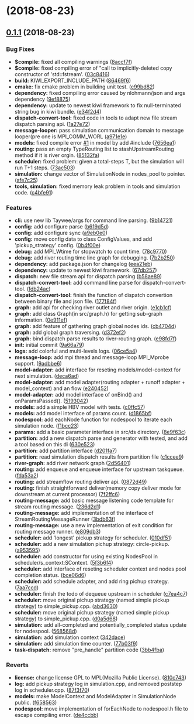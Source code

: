 <a name=""></a>
# [](https://git.gensh.me/HPCer/hydrology/pnohs/compare/v0.1.1...v) (2018-08-23)



<a name="0.1.1"></a>
## [0.1.1](https://git.gensh.me/HPCer/hydrology/pnohs/compare/v0.1.0...v0.1.1) (2018-08-23)


### Bug Fixes

* **$compile:** fixed all compiling warnings ([8accf7f](https://git.gensh.me/HPCer/hydrology/pnohs/commits/8accf7f))
* **$compile:** fixed compiling error of "call to implicitly-deleted copy constructor of 'std::fstream'. ([03c8416](https://git.gensh.me/HPCer/hydrology/pnohs/commits/03c8416))
* **build:** KIWI_EXPORT_INCLUDE_PATH ([86469f6](https://git.gensh.me/HPCer/hydrology/pnohs/commits/86469f6))
* **cmake:** fix cmake problem in building unit test. ([c99bd82](https://git.gensh.me/HPCer/hydrology/pnohs/commits/c99bd82))
* **dependency:** fixed compiling error caused by nlohmann/json and args dependency ([9ef8875](https://git.gensh.me/HPCer/hydrology/pnohs/commits/9ef8875))
* **dependency:** update to newest kiwi framework to fix null-terminated string bug in kiwi bundle. ([e34f2d4](https://git.gensh.me/HPCer/hydrology/pnohs/commits/e34f2d4))
* **dispatch-convert-tool:** fixed code in tools to adapt new file stream dispatch parsing api. ([1a27e72](https://git.gensh.me/HPCer/hydrology/pnohs/commits/1a27e72))
* **message-looper:** pass simulation communication domain to message looper(pre one is MPI_COMM_WORL ([a971e1e](https://git.gensh.me/HPCer/hydrology/pnohs/commits/a971e1e))
* **models:** fixed compile error [#1](https://git.gensh.me/HPCer/hydrology/pnohs/issues/1) in model by add #include <typeinfo> ([7656ea1](https://git.gensh.me/HPCer/hydrology/pnohs/commits/7656ea1))
* **routing:** pass an empty TypeRouting list to stashUpstreamRouting method if it is river orgin. ([85132fa](https://git.gensh.me/HPCer/hydrology/pnohs/commits/85132fa))
* **scheduler:** fixed problem: given a total-steps T, but the simulation will run T+1 steps. ([73ac503](https://git.gensh.me/HPCer/hydrology/pnohs/commits/73ac503))
* **simulation:** change vector of SimulationNode in nodes_pool to pointer. ([afe7c25](https://git.gensh.me/HPCer/hydrology/pnohs/commits/afe7c25))
* **tools, simulation:** fixed memory leak problem in tools and simulation code. ([c4bfe91](https://git.gensh.me/HPCer/hydrology/pnohs/commits/c4bfe91))


### Features

* **cli:** use new lib Taywee/args for command line parsing. ([9b14721](https://git.gensh.me/HPCer/hydrology/pnohs/commits/9b14721))
* **config:** add configure parse ([b619d5d](https://git.gensh.me/HPCer/hydrology/pnohs/commits/b619d5d))
* **config:** add configure sync ([a9eb0e0](https://git.gensh.me/HPCer/hydrology/pnohs/commits/a9eb0e0))
* **config:** move config data to class ConfigValues, and add 'pickup_strategy' config. ([0b4f00e](https://git.gensh.me/HPCer/hydrology/pnohs/commits/0b4f00e))
* **debug:** add MPI_Wtime for stopwatch to count time. ([78c9770](https://git.gensh.me/HPCer/hydrology/pnohs/commits/78c9770))
* **debug:** add river routing time line graph for debugging. ([7b2b250](https://git.gensh.me/HPCer/hydrology/pnohs/commits/7b2b250))
* **dependency:** add package.json for changelog ([eea21eb](https://git.gensh.me/HPCer/hydrology/pnohs/commits/eea21eb))
* **dependency:** update to newest kiwi framework. ([67db257](https://git.gensh.me/HPCer/hydrology/pnohs/commits/67db257))
* **dispatch:** new file stream api for dispatch parsing ([b58ae89](https://git.gensh.me/HPCer/hydrology/pnohs/commits/b58ae89))
* **dispatch-convert-tool:** add command line parse for dispatch-convert-tool. ([fdb24ac](https://git.gensh.me/HPCer/hydrology/pnohs/commits/fdb24ac))
* **dispatch-convert-tool:** finish the function of dispatch convertion between binary file and json file. ([177f84f](https://git.gensh.me/HPCer/hydrology/pnohs/commits/177f84f))
* **graph:** add api for checking river outlet and river origin. ([e1cb1cf](https://git.gensh.me/HPCer/hydrology/pnohs/commits/e1cb1cf))
* **graph:** add class Graph(in src/graph.h) for getting sub-graph information. ([0e911ef](https://git.gensh.me/HPCer/hydrology/pnohs/commits/0e911ef))
* **graph:** add feature of gathering graph global nodes ids. ([cb4704d](https://git.gensh.me/HPCer/hydrology/pnohs/commits/cb4704d))
* **graph:** add global graph traversing. ([d372ef2](https://git.gensh.me/HPCer/hydrology/pnohs/commits/d372ef2))
* **graph:** bind dispatch parse results to river-routing graph. ([e98fd7f](https://git.gensh.me/HPCer/hydrology/pnohs/commits/e98fd7f))
* **init:** initial commit ([9a66a79](https://git.gensh.me/HPCer/hydrology/pnohs/commits/9a66a79))
* **logs:** add colorful and multi-levels logs. ([06ce5a4](https://git.gensh.me/HPCer/hydrology/pnohs/commits/06ce5a4))
* **message-loop:** add mpi thread and message-loop MPI_Mprobe support. ([9adbbe6](https://git.gensh.me/HPCer/hydrology/pnohs/commits/9adbbe6))
* **model-adapter:** add interface for reseting models/model-context for next simulation. ([deca6ad](https://git.gensh.me/HPCer/hydrology/pnohs/commits/deca6ad))
* **model-adapter:** add model adapter(routing adapter + runoff adapter + model_context) and an flow ([e240452](https://git.gensh.me/HPCer/hydrology/pnohs/commits/e240452))
* **model-adapter:** add model interface of onBind() and onParamsPassed(). ([5193042](https://git.gensh.me/HPCer/hydrology/pnohs/commits/5193042))
* **models:** add a simple HBV model with tests. ([c0ffc57](https://git.gensh.me/HPCer/hydrology/pnohs/commits/c0ffc57))
* **models:** add model interface of params count. ([d1865bf](https://git.gensh.me/HPCer/hydrology/pnohs/commits/d1865bf))
* **nodespool:** add eachNode function for nodespool to iterate each simulation node. ([f1bcc23](https://git.gensh.me/HPCer/hydrology/pnohs/commits/f1bcc23))
* **params:** add a basic parameter interface in src/ds directory. ([8e9f63c](https://git.gensh.me/HPCer/hydrology/pnohs/commits/8e9f63c))
* **partition:** add a new dispatch parse and generator with tested, and add a tool based on this di ([630e523](https://git.gensh.me/HPCer/hydrology/pnohs/commits/630e523))
* **partition:** add partition interface ([d201fa7](https://git.gensh.me/HPCer/hydrology/pnohs/commits/d201fa7))
* **partition:** read simulation dispatch results from partition file ([c1ccee9](https://git.gensh.me/HPCer/hydrology/pnohs/commits/c1ccee9))
* **river-graph:** add river network graph ([2d56401](https://git.gensh.me/HPCer/hydrology/pnohs/commits/2d56401))
* **routing:** add enqueue and enqueue interface for upstream taskqueue. ([fda53a2](https://git.gensh.me/HPCer/hydrology/pnohs/commits/fda53a2))
* **routing:** add streamflow routing deliver api. ([0872d49](https://git.gensh.me/HPCer/hydrology/pnohs/commits/0872d49))
* **routing:** finish straightforward deliver(memory copy deliver mode for downstream at current processor) ([7f2ffc6](https://git.gensh.me/HPCer/hydrology/pnohs/commits/7f2ffc6))
* **routing-message:** add basic message listening code template for stream routing message. ([236d2d1](https://git.gensh.me/HPCer/hydrology/pnohs/commits/236d2d1))
* **routing-message:** add implementation of the interface of StreamRoutingMessageRunner ([3bdb63f](https://git.gensh.me/HPCer/hydrology/pnohs/commits/3bdb63f))
* **routing-message:** use a new implementation of exit condition for routing message runner. ([e809db3](https://git.gensh.me/HPCer/hydrology/pnohs/commits/e809db3))
* **scheduler:** add 'longest' pickup strategy for scheduler. ([010df51](https://git.gensh.me/HPCer/hydrology/pnohs/commits/010df51))
* **scheduler:** add a new simulation pichup strategy: circle-pickup. ([a953595](https://git.gensh.me/HPCer/hydrology/pnohs/commits/a953595))
* **scheduler:** add constructor for using existing NodesPool in scheduler/s_context:SContext. ([5f3b6f4](https://git.gensh.me/HPCer/hydrology/pnohs/commits/5f3b6f4))
* **scheduler:** add interface of reseting scheduler context and nodes pool completion status. ([bce06d6](https://git.gensh.me/HPCer/hydrology/pnohs/commits/bce06d6))
* **scheduler:** add schedule adapter, and add ring pichup strategy. ([7aa7ccd](https://git.gensh.me/HPCer/hydrology/pnohs/commits/7aa7ccd))
* **scheduler:** finish the todo of dequeue upstream in scheduler ([c7ea4c7](https://git.gensh.me/HPCer/hydrology/pnohs/commits/c7ea4c7))
* **scheduler:** move original pichup strategy (named simple pickup strategy) to simple_pickup.cpp. ([abd3630](https://git.gensh.me/HPCer/hydrology/pnohs/commits/abd3630))
* **scheduler:** move original pichup strategy (named simple pickup strategy) to simple_pickup.cpp. ([d0a5d68](https://git.gensh.me/HPCer/hydrology/pnohs/commits/d0a5d68))
* **simulation:** add all-completed and potentially_completed status update for nodespool. ([568568d](https://git.gensh.me/HPCer/hydrology/pnohs/commits/568568d))
* **simulation:** add simulation context ([342dace](https://git.gensh.me/HPCer/hydrology/pnohs/commits/342dace))
* **simulation:** add simulation time counter. ([77b03f9](https://git.gensh.me/HPCer/hydrology/pnohs/commits/77b03f9))
* **task-dispatch:** remove "pre_handle" partition code ([3bb4fba](https://git.gensh.me/HPCer/hydrology/pnohs/commits/3bb4fba))


### Reverts

* **license:** change license GPL to MPL(Mozilla Public License). ([810c743](https://git.gensh.me/HPCer/hydrology/pnohs/commits/810c743))
* **log:** add pickup strategy log in simulation.cpp, and removed poststep log in scheduler.cpp. ([87f3f70](https://git.gensh.me/HPCer/hydrology/pnohs/commits/87f3f70))
* **models:** make ModelContext and ModelAdapter in SimulationNode public. ([f658563](https://git.gensh.me/HPCer/hydrology/pnohs/commits/f658563))
* **nodespool:** move implementation of forEachNode to nodespool.h file to escape compiling error. ([de4ccbb](https://git.gensh.me/HPCer/hydrology/pnohs/commits/de4ccbb))



